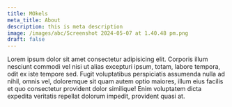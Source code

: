 ```yaml
---
title: MOkels
meta_title: About
description: this is meta description
image: /images/abc/Screenshot 2024-05-07 at 1.40.48 pm.png
draft: false
---
```

Lorem ipsum dolor sit amet consectetur adipisicing elit. Corporis illum nesciunt commodi vel nisi ut alias excepturi ipsum, totam, labore tempora, odit ex iste tempore sed. Fugit voluptatibus perspiciatis assumenda nulla ad nihil, omnis vel, doloremque sit quam autem optio maiores, illum eius facilis et quo consectetur provident dolor similique! Enim voluptatem dicta expedita veritatis repellat dolorum impedit, provident quasi at.
